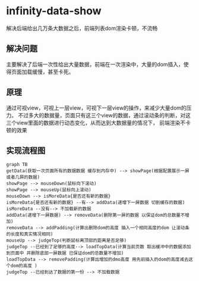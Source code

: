 # infinity-data-show
解决后端给出几万条大数据之后，前端列表dom渲染卡顿，不流畅

## 解决问题
主要解决了后端一次性给出大量数据，前端在一次渲染中，大量的dom插入，使得页面加载缓慢，甚至卡死。

## 原理
通过可视view，可视上一层view，可视下一层view的操作，来减少大量dom的压力。
不过多大的数据量，页面只有这三个view的数据，通过滚动条的判断，对这三个view里面的数据进行动态变化，从而达到大数据量的情况下， 前端渲染不卡顿的效果

## 实现流程图
```mermaid
graph TB
getData(获取一次页面所有的数据数据 缓存到内存中) --> showPage(根据配置展示一屏或者几屛的数据)
showPage --> mouseDown(鼠标向下滚动)
showPage --> mouseUp(鼠标向上滚动)
mouseDown --> isMoreData{是否还有新的数据}
isMoreData{是否还有新的数据} --有--> addData(递增下一屏数据 切割缓存的数据)
isMoreData --没有--> 不加载新的数据
addData(递增下一屏数据) --> removeData(删除第一屏的数据 以保证dom的总数量不增加)
removeData --> addPadding(计算出删除dom的高度 插入一个相同高度的dom 让滚动条的长度和真实情况相同)
mouseUp --> judgeTop(判断鼠标离顶部的距离是否足够)
judgeTop --已经到了足够的高度--> loadTopData(计算当前页数 取出缓冲中的数据添加到页面中 并删除底部一屏数据 已保证dom的总数量不增加)
loadTopData --> removePadding(计算出增加的dmo高度 用先前插入的dom的高度减去这个dom的高度 )
judgeTop --已经到达了数据的第一份 --> 不加载数据